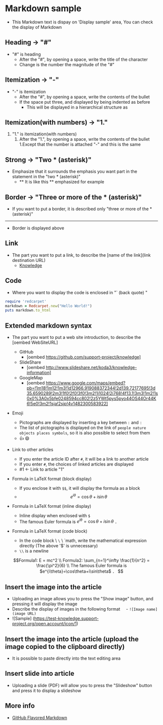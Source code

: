 # Markdown sample 
- This Markdown text is dispay on 'Display sample' area,
  You can check the display of Markdown

## Heading -> "#"
- "#" is heading
   - After the "#", by opening a space, write the title of the character
   - Change is the number the magnitude of the "#"

## Itemization -> "-"
- "-" is itemization
   - After the "#", by opening a space, write the contents of the bullet
   - If the space put three, and displayed by being indented as before
      - This will be displayed in a hierarchical structure as

## Itemization(with numbers) -> "1."
1. "1." is itemization(with numbers)
   1. After the "1.", by opening a space, write the contents of the bullet
   1.Except that the number is attached "-" and this is the same

## Strong -> "Two * (asterisk)"
- Emphasize that it surrounds the emphasis you want part in the statement in the "two * (asterisk)"
   - ** It is like this ** emphasized for example

## Border -> "Three or more of the * (asterisk)"
- If you want to put a border, it is described only "three or more of the * (asterisk)"
***
- Border is displayed above

## Link
- The part you want to put a link, to describe the [name of the link](link destination URL)
   - [Knowledge](https://information-knowledge.support-project.org)

## Code
- Where you want to display the code is enclosed in "` (back quote) "

```ruby
require 'redcarpet'
markdown = Redcarpet.new("Hello World!")
puts markdown.to_html
```

## Extended markdown syntax
- The part you want to put a web site introduction, to describe the [oembed WebSiteURL]
   - GitHub
      - [oembed https://github.com/support-project/knowledge]
   - SlideShare
      - [oembed http://www.slideshare.net/koda3/knowledge-information]
   - GoogleMap
      - [oembed https://www.google.com/maps/embed?pb=!1m18!1m12!1m3!1d12966.919088372344!2d139.72177695!3d35.6590289!2m3!1f0!2f0!3f0!3m2!1i1024!2i768!4f13.1!3m3!1m2!1s0x0%3A0x5bfe0248594cc802!2z5YWt5pys5pyo44OS44Or44K6!5e0!3m2!1sja!2sjp!4v1482300583922]


- Emoji
   - Pictographs are displayed by inserting a key between `:` and `:`
   - The list of pictographs is displayed on the link of `people nature objects places symbols`, so it is also possible to select from them
   - :+1: :smile:

- Link to other articles
   - If you enter the article ID after `#`, it will be a link to another article
   - If you enter `#`, the choices of linked articles are displayed
   - #1 ← Link to article "1"

- Formula in LaTeX format (block display)
   - If you enclose it with `$$`, it will display the formula as a block
   - $$ e^{i\theta} = \cos\theta + i\sin\theta $$
   
- Formula in LaTeX format (inline display)
   - Inline display when enclosed with `$`
   - The famous Euler formula is $e^{i\theta}=\cos\theta+i\sin\theta$ ．

- Formula in LaTeX format (code block)
   - In the code block \ `\` \ `math, write the mathematical expression directly (The above '$' is unnecessary)
   - `\\` is a newline

```math
Formula1: 

E = mc^2

\\

Formula2: 
\sum_{n=1}^\infty \frac{1}{n^2} = \frac{\pi^2}{6}

\\


The  famous  Euler  formula  is  $e^{i\theta}=\cos\theta+i\sin\theta$ ．


```


## Insert the image into the article
- Uploading an image allows you to press the "Show image" button, and pressing it will display the image
- Describe the display of images in the following format
    - `![Image name] (image URL)`
- ![Sample] (https://test-knowledge.support-project.org/open.account/icon/1)


## Insert the image into the article (upload the image copied to the clipboard directly)
- It is possible to paste directly into the text editing area


## Insert slide into article
- Uploading a slide (PDF) will allow you to press the "Slideshow" button and press it to display a slideshow


## More info
- [GitHub Flavored Markdown](https://help.github.com/articles/github-flavored-markdown/) 

